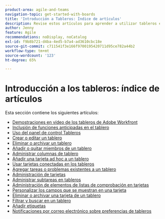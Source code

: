 ```yaml
---
product-area: agile-and-teams
navigation-topic: get-started-with-boards
title: 'Introducción a Tableros: Índice de artículos'
description: Revise estos artículos para aprender a utilizar tableros en Workfront.
author: Jenny
feature: Agile
recommendations: noDisplay, noCatalog
exl-id: f9b8b721-d4ba-4ed5-b7a4-ad3610cbc18e
source-git-commit: c711541f3e166f9700195420711d95ce782a44b2
workflow-type: tm+mt
source-wordcount: '123'
ht-degree: 65%

---
```


# Introducción a los tableros: índice de artículos

<!-- Audited: 12/2023 -->

Esta sección contiene los siguientes artículos:

* [Demostraciones en vídeo de los tableros de Adobe Workfront](/help/quicksilver/agile/get-started-with-boards/boards-video-demonstrations.md)
* [Inclusión de funciones anticipadas en el tablero](../../agile/get-started-with-boards/boards-early-feature-opt-in.md)
* [Uso del panel de control Tableros](../../agile/get-started-with-boards/use-boards-page.md)
* [Crear o editar un tablero](../../agile/get-started-with-boards/create-edit-board.md)
* [Eliminar o archivar un tablero](/help/quicksilver/agile/get-started-with-boards/delete-archive-board.md)
* [Añadir o quitar miembros de un tablero](../../agile/get-started-with-boards/add-members-to-board.md)
* [Administrar columnas de tablero](../../agile/get-started-with-boards/manage-board-columns.md)
* [Añadir una tarjeta ad hoc a un tablero](../../agile/get-started-with-boards/add-card-to-board.md)
* [Usar tarjetas conectadas en los tableros](/help/quicksilver/agile/get-started-with-boards/connected-cards.md)
* [Agregar tareas o problemas existentes a un tablero](/help/quicksilver/agile/get-started-with-boards/add-card-from-list-to-board.md)
* [Administración de tarjetas](../../agile/get-started-with-boards/move-board-items.md)
* [Administrar subtareas en tableros](/help/quicksilver/agile/get-started-with-boards/manage-subtasks-on-boards.md)
* [Administración de elementos de listas de comprobación en tarjetas](/help/quicksilver/agile/get-started-with-boards/manage-checklist-items.md)
* [Personalizar los campos que se muestran en una tarjeta](/help/quicksilver/agile/get-started-with-boards/customize-fields-on-card.md)
* [Eliminar o archivar una tarjeta de un tablero](../../agile/get-started-with-boards/delete-board-items.md)
* [Filtrar y buscar en un tablero](../../agile/get-started-with-boards/filter-search-in-board.md)
* [Añadir etiquetas](../../agile/get-started-with-boards/add-tags.md)
* [Notificaciones por correo electrónico sobre preferencias de tableros](/help/quicksilver/agile/get-started-with-boards/boards-emails.md)
